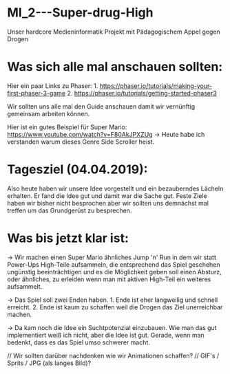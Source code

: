 # MI_2---Super-drug-High
Unser hardcore Medieninformatik Projekt mit Pädagogischem Appel gegen Drogen
# Was sich alle mal anschauen sollten:
Hier ein paar Links zu Phaser: 1. https://phaser.io/tutorials/making-your-first-phaser-3-game
                               2. https://phaser.io/tutorials/getting-started-phaser3
                    
Wir sollten uns alle mal den Guide anschauen damit wir vernünftig gemeinsam arbeiten können.

Hier ist ein gutes Beispiel für Super Mario: https://www.youtube.com/watch?v=F80AkJPXZUg
                                             -> Heute habe ich verstanden warum dieses Genre Side Scroller heist.

# Tagesziel (04.04.2019):
Also heute haben wir unsere Idee vorgestellt und ein bezauberndes Lächeln erhalten. Er fand die Idee gut und damit war die Sache gut.
Feste Ziele haben wir bisher nicht besprochen aber wir sollten uns demnächst mal treffen um das Grundgerüst zu besprechen.
# Was bis jetzt klar ist:
-> Wir machen einen Super Mario ähnliches Jump 'n' Run in dem wir statt Power-Ups High-Teile aufsammeln, die entsprechend das Spiel geschehen ungünstig beeinträchtigen und es die Möglichkeit geben soll einen Absturz, oder ähnliches, zu erleiden wenn man mit aktiven High-Teil ein weiteres aufsammelt.

-> Das Spiel soll zwei Enden haben. 1. Ende ist eher langweilig und schnell erreicht.
                                    2. Ende ist kaum zu schaffen weil die Drogen das Ziel unerreichbar machen.

-> Da kam noch die Idee ein Suchtpotenzial einzubauen. Wie man das gut implementiert weiß ich nicht, aber die Idee ist gut. Gerade, wenn man bedenkt, dass es das Spiel umso schwerer macht.

// Wir sollten darüber nachdenken wie wir Animationen schaffen?
// GIF's / Sprits / JPG (als langes Bild)?

 


                               